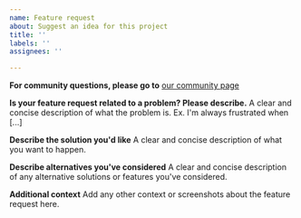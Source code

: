 ```yaml
---
name: Feature request
about: Suggest an idea for this project
title: ''
labels: ''
assignees: ''

---
```


**For community questions, please go to** [our community page](https://community.flitnetics.com)

**Is your feature request related to a problem? Please describe.**
A clear and concise description of what the problem is. Ex. I'm always frustrated when [...]

**Describe the solution you'd like**
A clear and concise description of what you want to happen.

**Describe alternatives you've considered**
A clear and concise description of any alternative solutions or features you've considered.

**Additional context**
Add any other context or screenshots about the feature request here.
